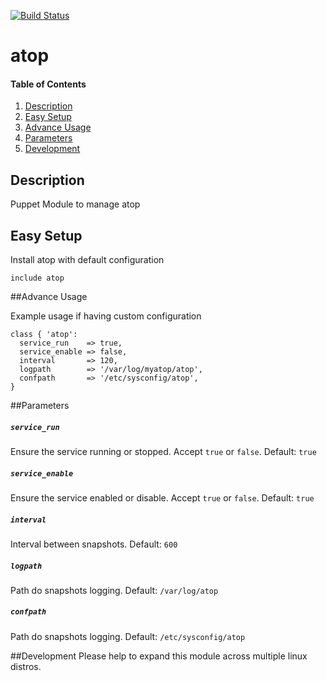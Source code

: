 [![Build Status](https://img.shields.io/travis/cjtoolseram/puppet-atop.svg)](https://travis-ci.org/cjtoolseram/puppet-atop)

# atop

#### Table of Contents

1. [Description](#description)
2. [Easy Setup](#easy-setup)
3. [Advance Usage](#advance-usage)
4. [Parameters](#parameters)
5. [Development](#development)

## Description

Puppet Module to manage atop

## Easy Setup

Install atop with default configuration
```
include atop
```

##Advance Usage

Example usage if having custom configuration

```
class { 'atop':
  service_run    => true,
  service_enable => false,
  interval       => 120,
  logpath        => '/var/log/myatop/atop',
  confpath       => '/etc/sysconfig/atop',
}
```

##Parameters
##### `service_run`
Ensure the service running or stopped. Accept `true` or `false`. Default: `true`

##### `service_enable`
Ensure the service enabled or disable. Accept `true` or `false`. Default: `true`

##### `interval`
Interval between snapshots. Default: `600`

##### `logpath`
Path do snapshots logging. Default: `/var/log/atop`

##### `confpath`
Path do snapshots logging. Default: `/etc/sysconfig/atop`

##Development
Please help to expand this module across multiple linux distros.